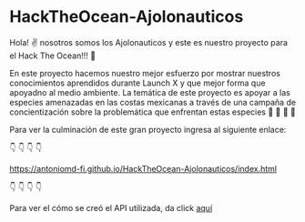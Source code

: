 # HackTheOcean-Ajolonauticos
Hola! :v: nosotros somos los Ajolonauticos y este es nuestro proyecto para el Hack The Ocean!!! :ocean:

En este proyecto hacemos nuestro mejor esfuerzo por mostrar nuestros conocimientos aprendidos durante Launch X y que mejor forma que apoyadno al medio ambiente.
La temática de este proyecto es apoyar a las especies amenazadas en las costas mexicanas a través de una campaña de concientización sobre la problemática que enfrentan estas especies :octopus: :whale: :whale2: :dolphin:

Para ver la culminación de este gran proyecto ingresa al siguiente enlace:

:point_down: :point_down: :point_down: :point_down:

https://antoniomd-fi.github.io/HackTheOcean-Ajolonauticos/index.html

:point_down: :point_down: :point_down: :point_down:

Para ver el cómo se creó el API utilizada, da click [aquí](https://github.com/antoniomd-fi/HackTheOcean-Ajolonauticos/blob/main/Creacion_del_API/API.md)

